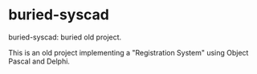 # buried-syscad

buried-syscad: buried old project.

This is an old project implementing a "Registration System" using Object Pascal and Delphi.